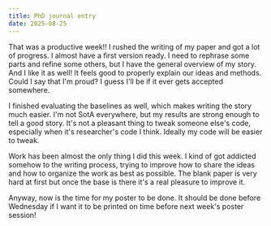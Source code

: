 ```yaml
---
title: PhD journal entry
date: 2025-08-25
---
```


That was a productive week!! I rushed the writing of my paper and got a lot of progress. I almost
have a first version ready. I need to rephrase some parts and refine some others, but I have the
general overview of my story. And I like it as well! It feels good to properly explain our ideas and
methods. Could I say that I'm proud? I guess I'll be if it ever gets accepted somewhere.

I finished evaluating the baselines as well, which makes writing the story much easier. I'm not SotA
everywhere, but my results are strong enough to tell a good story. It's not a pleasant thing to
tweak someone else's code, especially when it's researcher's code I think. Ideally my code will be
easier to tweak.

Work has been almost the only thing I did this week. I kind of got addicted somehow to the writing
process, trying to improve how to share the ideas and how to organize the work as best as possible.
The blank paper is very hard at first but once the base is there it's a real pleasure to improve it.

Anyway, now is the time for my poster to be done. It should be done before Wednesday if I want it to
be printed on time before next week's poster session!
